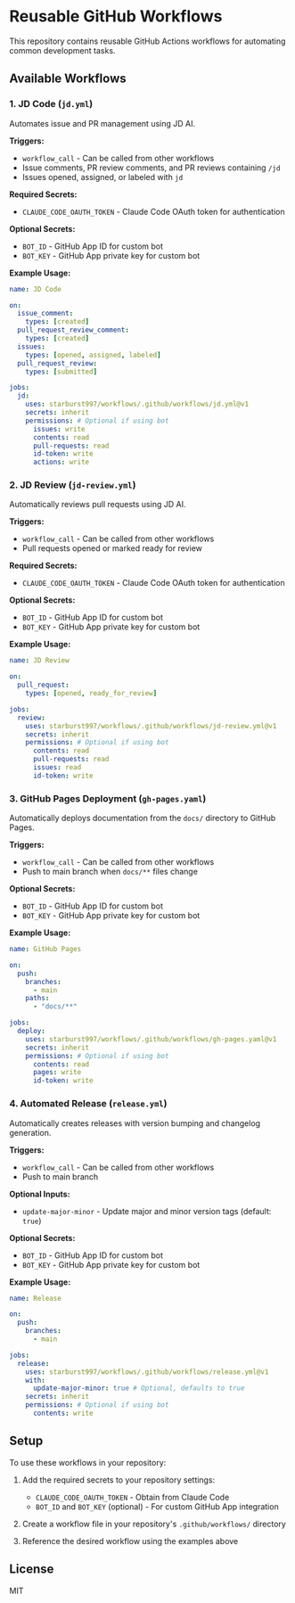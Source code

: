 # Reusable GitHub Workflows

This repository contains reusable GitHub Actions workflows for automating common development tasks.

## Available Workflows

### 1. JD Code (`jd.yml`)

Automates issue and PR management using JD AI.

**Triggers:**

- `workflow_call` - Can be called from other workflows
- Issue comments, PR review comments, and PR reviews containing `/jd`
- Issues opened, assigned, or labeled with `jd`

**Required Secrets:**

- `CLAUDE_CODE_OAUTH_TOKEN` - Claude Code OAuth token for authentication

**Optional Secrets:**

- `BOT_ID` - GitHub App ID for custom bot
- `BOT_KEY` - GitHub App private key for custom bot

**Example Usage:**

```yaml
name: JD Code

on:
  issue_comment:
    types: [created]
  pull_request_review_comment:
    types: [created]
  issues:
    types: [opened, assigned, labeled]
  pull_request_review:
    types: [submitted]

jobs:
  jd:
    uses: starburst997/workflows/.github/workflows/jd.yml@v1
    secrets: inherit
    permissions: # Optional if using bot
      issues: write
      contents: read
      pull-requests: read
      id-token: write
      actions: write
```

### 2. JD Review (`jd-review.yml`)

Automatically reviews pull requests using JD AI.

**Triggers:**

- `workflow_call` - Can be called from other workflows
- Pull requests opened or marked ready for review

**Required Secrets:**

- `CLAUDE_CODE_OAUTH_TOKEN` - Claude Code OAuth token for authentication

**Optional Secrets:**

- `BOT_ID` - GitHub App ID for custom bot
- `BOT_KEY` - GitHub App private key for custom bot

**Example Usage:**

```yaml
name: JD Review

on:
  pull_request:
    types: [opened, ready_for_review]

jobs:
  review:
    uses: starburst997/workflows/.github/workflows/jd-review.yml@v1
    secrets: inherit
    permissions: # Optional if using bot
      contents: read
      pull-requests: read
      issues: read
      id-token: write
```

### 3. GitHub Pages Deployment (`gh-pages.yaml`)

Automatically deploys documentation from the `docs/` directory to GitHub Pages.

**Triggers:**

- `workflow_call` - Can be called from other workflows
- Push to main branch when `docs/**` files change

**Optional Secrets:**

- `BOT_ID` - GitHub App ID for custom bot
- `BOT_KEY` - GitHub App private key for custom bot

**Example Usage:**

```yaml
name: GitHub Pages

on:
  push:
    branches:
      - main
    paths:
      - "docs/**"

jobs:
  deploy:
    uses: starburst997/workflows/.github/workflows/gh-pages.yaml@v1
    secrets: inherit
    permissions: # Optional if using bot
      contents: read
      pages: write
      id-token: write
```

### 4. Automated Release (`release.yml`)

Automatically creates releases with version bumping and changelog generation.

**Triggers:**

- `workflow_call` - Can be called from other workflows
- Push to main branch

**Optional Inputs:**

- `update-major-minor` - Update major and minor version tags (default: `true`)

**Optional Secrets:**

- `BOT_ID` - GitHub App ID for custom bot
- `BOT_KEY` - GitHub App private key for custom bot

**Example Usage:**

```yaml
name: Release

on:
  push:
    branches:
      - main

jobs:
  release:
    uses: starburst997/workflows/.github/workflows/release.yml@v1
    with:
      update-major-minor: true # Optional, defaults to true
    secrets: inherit
    permissions: # Optional if using bot
      contents: write
```

## Setup

To use these workflows in your repository:

1. Add the required secrets to your repository settings:

   - `CLAUDE_CODE_OAUTH_TOKEN` - Obtain from Claude Code
   - `BOT_ID` and `BOT_KEY` (optional) - For custom GitHub App integration

2. Create a workflow file in your repository's `.github/workflows/` directory

3. Reference the desired workflow using the examples above

## License

MIT
